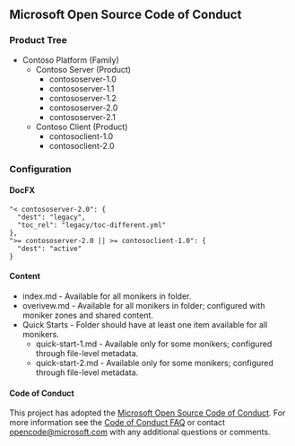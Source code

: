 ## Microsoft Open Source Code of Conduct

### Product Tree

* Contoso Platform (Family)
  * Contoso Server (Product)
    * contososerver-1.0
    * contososerver-1.1
    * contososerver-1.2
    * contososerver-2.0
    * contososerver-2.1
  * Contoso Client (Product)
    * contosoclient-1.0
    * contosoclient-2.0

### Configuration

#### DocFX

```
"< contososerver-2.0": { 
  "dest": "legacy",
  "toc_rel": "legacy/toc-different.yml"
}, 
">= contososerver-2.0 || >= contosoclient-1.0": { 
  "dest": "active" 
}
```

#### Content

* index.md - Available for all monikers in folder.
* overivew.md - Available for all monikers in folder; configured with moniker zones and shared content.
* Quick Starts - Folder should have at least one item available for all monikers.
  * quick-start-1.md - Available only for some monikers; configured through file-level metadata.
  * quick-start-2.md - Available only for some monikers; configured through file-level metadata.

#### Code of Conduct

This project has adopted the [Microsoft Open Source Code of Conduct](https://opensource.microsoft.com/codeofconduct/).
For more information see the [Code of Conduct FAQ](https://opensource.microsoft.com/codeofconduct/faq/) or contact [opencode@microsoft.com](mailto:opencode@microsoft.com) with any additional questions or comments.